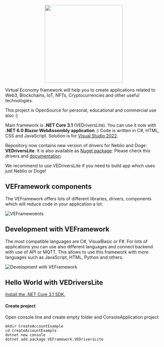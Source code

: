 <p align="center">
  <a href="https://veframework.com/" target="_blank"><img width="250" src="https://ipfs.infura.io/ipfs/QmfLC2seWMzKT7PyTzjhMC2iZKLFktBwHFCfknodwFEx4u"></a>
</p>


Virtual Economy framework will help you to create applications related to Web3, Blockchains, IoT, NFTs, Cryptocurrencies and other useful technologies.

This project is OpenSource for personal, educational and commercial use also :)

Main framework is **.NET Core 3.1** (VEDriversLite). You can use it now with **.NET 6.0 Blazor WebAssembly application** :)
Code is written in C#, HTML, CSS and JavaScript.
Solution is for [Visual Studio 2022](https://visualstudio.microsoft.com/vs/).

Repository now contains new version of drivers for Neblio and Doge: **VEDriversLite**. It is also available as [Nuget package](https://www.nuget.org/packages/VEFramework.VEDriversLite/). Please check this drivers and [documentation](https://docs.veframework.com/VEDriversLite/index.html). 

We recommend to use VEDriversLite if you need to build app which uses just Neblio or Doge!
## VEFramework components

The VEFramework offers lots of different libraries, drivers, components which will reduce code in your application a lot.

![VEFramewoents](https://ipfs.infura.io/ipfs/QmNrjnNjk7dQKikCo8qZjsKK5J9bw7m8BrJuFXojhwBFJA)

## Development with VEFramework

The most compatible languages are C#, VisualBasic or F#. For lots of applications you can use also different languages and connect backend with use of API or MQTT. This allows to use this framework with more languages such as JavaScript, HTML, Python and others.

![Development with VEFramework](https://ipfs.infura.io/ipfs/QmVYGi34Qpt69GMDjLLoAQtF48GUs6yN5uabE9nPkw3GLX)

## Hello World with VEDriversLite

[Install the .NET Core 3.1 SDK.](https://dotnet.microsoft.com/en-us/download/dotnet/3.1)

#### Create project

Open console line and create empty folder and ConsoleApplication project

```code
mkdir CreateAccountExample
cd CreateAccountExample
dotnet new console
dotnet add package VEFramework.VEDriversLite
```
